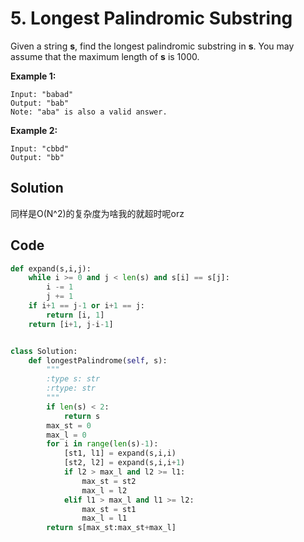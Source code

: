 

# 5. Longest Palindromic Substring



Given a string **s**, find the longest palindromic substring in **s**. You may assume that the maximum length of **s** is 1000.

**Example 1:**

```
Input: "babad"
Output: "bab"
Note: "aba" is also a valid answer.
```

**Example 2:**

```
Input: "cbbd"
Output: "bb"
```



## Solution

同样是O(N^2)的复杂度为啥我的就超时呢orz

## Code

```python
def expand(s,i,j):
    while i >= 0 and j < len(s) and s[i] == s[j]:
        i -= 1
        j += 1
    if i+1 == j-1 or i+1 == j:
        return [i, 1]
    return [i+1, j-i-1]


class Solution:
    def longestPalindrome(self, s):
        """
        :type s: str
        :rtype: str
        """
        if len(s) < 2:
            return s
        max_st = 0
        max_l = 0
        for i in range(len(s)-1):
            [st1, l1] = expand(s,i,i)
            [st2, l2] = expand(s,i,i+1)
            if l2 > max_l and l2 >= l1:
                max_st = st2
                max_l = l2
            elif l1 > max_l and l1 >= l2:
                max_st = st1
                max_l = l1
        return s[max_st:max_st+max_l]
```

